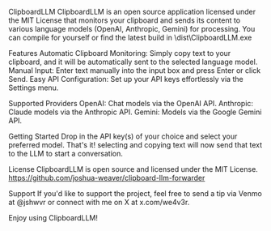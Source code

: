 ClipboardLLM
ClipboardLLM is an open source application licensed under the MIT License that monitors your clipboard and sends its content to various language models (OpenAI, Anthropic, Gemini) for processing. You can compile for yourself or find the latest build in \dist\ClipboardLLM.exe

Features
Automatic Clipboard Monitoring: Simply copy text to your clipboard, and it will be automatically sent to the selected language model.
Manual Input: Enter text manually into the input box and press Enter or click Send.
Easy API Configuration: Set up your API keys effortlessly via the Settings menu.

Supported Providers
OpenAI: Chat models via the OpenAI API.
Anthropic: Claude models via the Anthropic API.
Gemini: Models via the Google Gemini API.

Getting Started
Drop in the API key(s) of your choice and select your preferred model. That's it! selecting and copying text will now send that text to the LLM to start a conversation. 

License
ClipboardLLM is open source and licensed under the MIT License. https://github.com/joshua-weaver/clipboard-llm-forwarder

Support
If you'd like to support the project, feel free to send a tip via Venmo at @jshwvr or connect with me on X at x.com/we4v3r.

Enjoy using ClipboardLLM!
